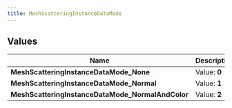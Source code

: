 ```yaml
---
title: MeshScatteringInstanceDataMode
---
```


## Values
| Name | Description |
| ---- | ----------- |
| **MeshScatteringInstanceDataMode_None** | Value: **0** |
| **MeshScatteringInstanceDataMode_Normal** | Value: **1** |
| **MeshScatteringInstanceDataMode_NormalAndColor** | Value: **2** |

